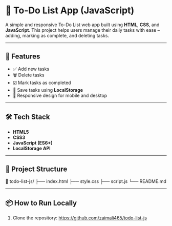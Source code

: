 # 📝 To-Do List App (JavaScript)

A simple and responsive To-Do List web app built using **HTML**, **CSS**, and **JavaScript**. This project helps users manage their daily tasks with ease – adding, marking as complete, and deleting tasks.

---

## 🚀 Features

- ✅ Add new tasks  
- 🗑️ Delete tasks  
- ☑️ Mark tasks as completed  
- 💾 Save tasks using **LocalStorage**  
- 📱 Responsive design for mobile and desktop  

---

## 🛠️ Tech Stack

- **HTML5**  
- **CSS3**  
- **JavaScript (ES6+)**  
- **LocalStorage API**

---

## 📂 Project Structure

📁 todo-list-js/
├── index.html
├── style.css
├── script.js
└── README.md


---

## 📦 How to Run Locally

1. Clone the repository:
https://github.com/zaimali465/todo-list-js




